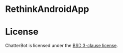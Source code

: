 # RethinkAndroidApp

# License

ChatterBot is licensed under the [BSD 3-clause license](https://opensource.org/licenses/BSD-3-Clause).
